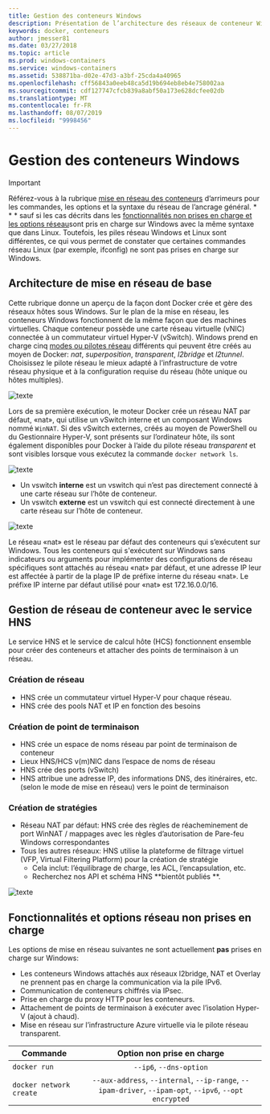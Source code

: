 ```yaml
---
title: Gestion des conteneurs Windows
description: Présentation de l’architecture des réseaux de conteneur Windows.
keywords: docker, conteneurs
author: jmesser81
ms.date: 03/27/2018
ms.topic: article
ms.prod: windows-containers
ms.service: windows-containers
ms.assetid: 538871ba-d02e-47d3-a3bf-25cda4a40965
ms.openlocfilehash: cff56843a0eeb48ca5d19b694eb8eb4e758002aa
ms.sourcegitcommit: cdf127747cfcb839a8abf50a173e628dcfee02db
ms.translationtype: MT
ms.contentlocale: fr-FR
ms.lasthandoff: 08/07/2019
ms.locfileid: "9998456"
---
```

# <a name="windows-container-networking"></a>Gestion des conteneurs Windows

>[!IMPORTANT]
>Référez-vous à la rubrique [mise en réseau des conteneurs](https://docs.docker.com/engine/userguide/networking/) d’arrimeurs pour les commandes, les options et la syntaxe du réseau de l’ancrage général. * * * sauf si les cas décrits dans les [fonctionnalités non prises en charge et les options réseau](#unsupported-features-and-network-options)sont pris en charge sur Windows avec la même syntaxe que dans Linux. Toutefois, les piles réseau Windows et Linux sont différentes, ce qui vous permet de constater que certaines commandes réseau Linux (par exemple, ifconfig) ne sont pas prises en charge sur Windows.

## <a name="basic-networking-architecture"></a>Architecture de mise en réseau de base

Cette rubrique donne un aperçu de la façon dont Docker crée et gère des réseaux hôtes sous Windows. Sur le plan de la mise en réseau, les conteneurs Windows fonctionnent de la même façon que des machines virtuelles. Chaque conteneur possède une carte réseau virtuelle (vNIC) connectée à un commutateur virtuel Hyper-V (vSwitch). Windows prend en charge cinq [modes ou pilotes réseau](./network-drivers-topologies.md) différents qui peuvent être créés au moyen de Docker: *nat*, *superposition*, *transparent*, *l2bridge* et *l2tunnel*. Choisissez le pilote réseau le mieux adapté à l’infrastructure de votre réseau physique et à la configuration requise du réseau (hôte unique ou hôtes multiples).

![texte](media/windowsnetworkstack-simple.png)

Lors de sa première exécution, le moteur Docker crée un réseau NAT par défaut, «nat», qui utilise un vSwitch interne et un composant Windows nommé `WinNAT`. Si des vSwitch externes, créés au moyen de PowerShell ou du Gestionnaire Hyper-V, sont présents sur l’ordinateur hôte, ils sont également disponibles pour Docker à l’aide du pilote réseau *transparent* et sont visibles lorsque vous exécutez la commande ``docker network ls``.  

![texte](media/docker-network-ls.png)

- Un vswitch **interne** est un vswitch qui n’est pas directement connecté à une carte réseau sur l’hôte de conteneur.
- Un vswitch **externe** est un vswitch qui est connecté directement à une carte réseau sur l’hôte de conteneur.

![texte](media/get-vmswitch.png)

Le réseau «nat» est le réseau par défaut des conteneurs qui s’exécutent sur Windows. Tous les conteneurs qui s'exécutent sur Windows sans indicateurs ou arguments pour implémenter des configurations de réseau spécifiques sont attachés au réseau «nat» par défaut, et une adresse IP leur est affectée à partir de la plage IP de préfixe interne du réseau «nat». Le préfixe IP interne par défaut utilisé pour «nat» est 172.16.0.0/16. 

## <a name="container-network-management-with-host-network-service"></a>Gestion de réseau de conteneur avec le service HNS

Le service HNS et le service de calcul hôte (HCS) fonctionnent ensemble pour créer des conteneurs et attacher des points de terminaison à un réseau.

### <a name="network-creation"></a>Création de réseau

- HNS crée un commutateur virtuel Hyper-V pour chaque réseau.
- HNS crée des pools NAT et IP en fonction des besoins

### <a name="endpoint-creation"></a>Création de point de terminaison

- HNS crée un espace de noms réseau par point de terminaison de conteneur
- Lieux HNS/HCS v(m)NIC dans l’espace de noms de réseau
- HNS crée des ports (vSwitch)
- HNS attribue une adresse IP, des informations DNS, des itinéraires, etc. (selon le mode de mise en réseau) vers le point de terminaison

### <a name="policy-creation"></a>Création de stratégies

- Réseau NAT par défaut: HNS crée des règles de réacheminement de port WinNAT / mappages avec les règles d’autorisation de Pare-feu Windows correspondantes
- Tous les autres réseaux: HNS utilise la plateforme de filtrage virtuel (VFP, Virtual Filtering Platform) pour la création de stratégie
    - Cela inclut: l’équilibrage de charge, les ACL, l’encapsulation, etc.
    - Recherchez nos API et schéma HNS **bientôt publiés **.

![texte](media/HNS-Management-Stack.png)

## <a name="unsupported-features-and-network-options"></a>Fonctionnalités et options réseau non prises en charge

Les options de mise en réseau suivantes ne sont actuellement **pas** prises en charge sur Windows:

- Les conteneurs Windows attachés aux réseaux l2bridge, NAT et Overlay ne prennent pas en charge la communication via la pile IPv6.
- Communication de conteneurs chiffrés via IPsec.
- Prise en charge du proxy HTTP pour les conteneurs.
- Attachement de points de terminaison à exécuter avec l’isolation Hyper-V (ajout à chaud).
- Mise en réseau sur l’infrastructure Azure virtuelle via le pilote réseau transparent.

| Commande        | Option non prise en charge   |
|---------------|:--------------------:|
| ``docker run``|   ``--ip6``, ``--dns-option`` |
| ``docker network create``| ``--aux-address``, ``--internal``, ``--ip-range``, ``--ipam-driver``, ``--ipam-opt``, ``--ipv6``, ``--opt encrypted`` |